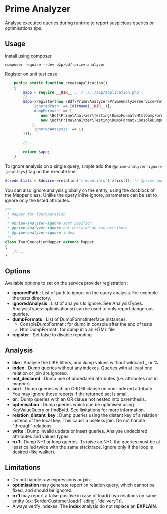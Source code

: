 # Prime Analyzer

Analyse executed queries during runtime to report suspicious queries or optimisations tips.

## Usage

Install using composer

```
composer require --dev b2p/bdf-prime-analyzer
```

Register on unit test case

```php
    public static function createApplication()
    {
        $app = require __DIR__ . '/../../app/application.php';
        // ...
        $app->register(new \Bdf\Prime\Analyzer\PrimeAnalyzerServiceProvider([
            'ignoredPath' => [dirname(__DIR__)],
            'dumpFormats' => [
                new \Bdf\Prime\Analyzer\Testing\DumpFormat\HtmlDumpFormat(__DIR__.'/prime-report.html'),
                new \Bdf\Prime\Analyzer\Testing\DumpFormat\ConsoleDumpFormat(),
            ],
            'ignoredAnalysis' => [],
        ]));
        
        // ...

        return $app;
    }
```

To ignore analysis on a single query, simple add the `@prime-analyzer-ignore [analisys]` tag on the execute line.

```php
$credentials = $device->relation('credentials')->first(); // @prime-analyzer-ignore optimisation sort
```

You can also ignore analysis globally on the entity, using the docblock of the Mapper class.
Unlike the query inline ignore, parameters can be set to ignore only the listed attributes.

```php
/**
 * Mapper for TourOperation
 *
 * @prime-analyzer-ignore sort position
 * @prime-analyzer-ignore not_declared my_raw_attribute
 * @prime-analyzer-ignore index
 */
class TourOperationMapper extends Mapper
{
    // ...
}
```

## Options

Available options to set on the service provider registration :

- **ignoredPath** : List of path to ignore on the query analysis. For exemple the tests directory.
- **ignoredAnalysis** : List of analysis to ignore. See AnalysisTypes. AnalysisTypes::optimisations() can be used to only report dangerous queries.
- **dumpFormats** :  List of DumpFormatInterface instances. 
    * ConsoleDumpFormat : for dump in console after the end of tests
    * HtmlDumpFormat : for dump into an HTML file
- **register** : Set false to disable reporting

## Analysis

- **like** : Analyse the LIKE filters, and dump values without wildcard _ or %.
- **index** : Dump queries without any indexes. Queries with at least one relation or join are ignored.
- **not_declared** : Dump use of undeclared attributes (i.e. attributes not in mapper).
- **sort** : Dump queries with an ORDER clause on non-indexed attribute. You may ignore those reports if the returned set is small.
- **or** : Dump queries with an OR clause not nested into parenthesis.
- **optimisation** : Dump queries which can be optimised using KeyValueQuery or findById. See limitations for more information.
- **relation_distant_key** : Dump queries using the distant key of a relation instead of the local key. This cause a useless join. Do not handle "through" relations.
- **write** : Dump invalid update or insert queries. Analyse undeclared attributes and values types.
- **n+1** : Dump N+1 or loop queries. To raise an N+1, the queries must be at least called twice with the same stacktrace. Ignore only if the loop is desired (like walker).

## Limitations

- Do not handle raw expressions or join.
- **optimisation** may generate report on relation query, which cannot be fixed, and should be ignored.
- **n+1** may report a false positive in case of load() two relations on same entity (ex: $orderCustomer.load(['lading', 'delivery'])).
- Always verify indexes. The **index** analysis do not replace an **EXPLAIN**.
